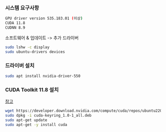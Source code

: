 ### 시스템 요구사항

```bash
GPU driver version 535.183.01 (이상)
CUDA 11.8
CUDNN 8.9
```

소프트웨어 & 업데이트 -> 추가 드라이버

```bash
sudo lshw -c display
sudo ubuntu-drivers devices
```

### 드라이버 설치

```bash
sudo apt install nvidia-driver-550
```

### CUDA Toolkit 11.8 설치

[참고](https://developer.nvidia.com/cuda-11-8-0-download-archive?target_os=Linux&target_arch=x86_64&Distribution=Ubuntu&target_version=22.04&target_type=deb_network)

```bash
wget https://developer.download.nvidia.com/compute/cuda/repos/ubuntu2204/x86_64/cuda-keyring_1.0-1_all.deb
sudo dpkg -i cuda-keyring_1.0-1_all.deb
sudo apt-get update
sudo apt-get -y install cuda
```
